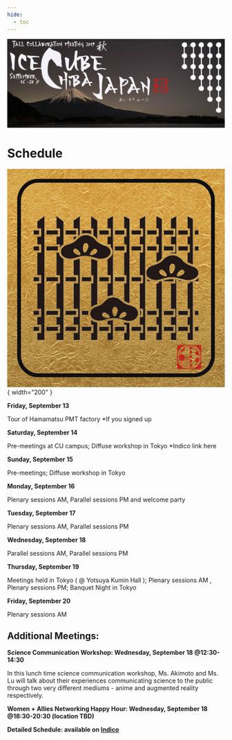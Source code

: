 ```yaml
---
hide:
  - toc
---
```


![2019 Fall Collaboration Meeting](titleNoren2C_new.jpg)



# Schedule

![](schedule.jpg){ width="200" }

**Friday, September 13**

Tour of Hamamatsu PMT factory *If you signed up

**Saturday, September 14**

Pre-meetings at CU campus; Diffuse workshop in Tokyo *Indico link here

**Sunday, September 15**

Pre-meetings; Diffuse workshop in Tokyo 

**Monday, September 16**

Plenary sessions AM, Parallel sessions PM and welcome party

**Tuesday, September 17**

Plenary sessions AM, Parallel sessions PM

**Wednesday, September 18**

Parallel sessions AM, Parallel sessions PM

**Thursday, September 19**

Meetings held in Tokyo ( @ Yotsuya Kumin Hall ); Plenary sessions AM , Plenary sessions PM; Banquet Night in Tokyo

**Friday, September 20**

Plenary sessions AM

## Additional Meetings:

**Science Communication Workshop: Wednesday, September 18 @12:30-14:30**

In this lunch time science communication workshop, Ms. Akimoto and Ms. Lu will talk about their experiences communicating science to the public through two very different mediums - anime and augmented reality respectively.

**Women + Allies Networking Happy Hour: Wednesday, September 18 @18:30-20:30 (location TBD)**

**Detailed Schedule: available on [Indico](https://events.icecube.wisc.edu/event/112/timetable/#20190913)**

